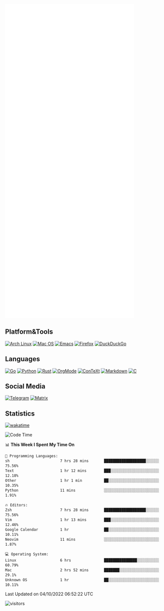 ![Metrics](https://github.com/SteamedFish/SteamedFish/blob/master/github-metrics.svg)

## Platform&Tools

[![Arch Linux](https://img.shields.io/badge/ArchLinux-1793D1?logo=arch-linux&logoColor=fff&style=flat-square)](https://archlinux.org/)
[![Mac OS](https://img.shields.io/badge/MacOS-000000?style=flat-square&logo=macos&logoColor=F0F0F0)](https://www.apple.com/macos/)
[![Emacs](https://img.shields.io/badge/Emacs-%237F5AB6.svg?&style=flat-square&logo=gnu-emacs&logoColor=white)](https://www.gnu.org/software/emacs/)
[![Firefox](https://img.shields.io/badge/Firefox-FF7139?style=flat-square&logo=Firefox-Browser&logoColor=white)](https://firefox.com/)
[![DuckDuckGo](https://img.shields.io/badge/DuckDuckGo-DE5833?style=flat-square&logo=DuckDuckGo&logoColor=white)](https://duckduckgo.com/)

## Languages

[![Go](https://img.shields.io/badge/Golang-%2300ADD8.svg?style=flat-square&logo=go&logoColor=white)](https://golang.org/)
[![Python](https://img.shields.io/badge/Python-3670A0?style=flat-square&logo=python&logoColor=ffdd54)](https://www.python.org/)
[![Rust](https://img.shields.io/badge/Rust-%23000000.svg?style=flat-square&logo=rust&logoColor=white)](https://www.rust-lang.org/)
[![OrgMode](https://img.shields.io/badge/OrgMode-%23000000.svg?style=flat-square&logo=org&logoColor=white)](https://orgmode.org/)
[![ConTeXt](https://img.shields.io/badge/ConTeXt-%23008080.svg?style=flat-square&logo=latex&logoColor=white)](https://contextgarden.net/)
[![Markdown](https://img.shields.io/badge/MarkDown-%23000000.svg?style=flat-square&logo=markdown&logoColor=white)](https://daringfireball.net/projects/markdown/)
[![C](https://img.shields.io/badge/C-%2300599C.svg?style=flat-square&logo=c&logoColor=white)](https://www.iso.org/standard/74528.html)

## Social Media
[![Telegram](https://img.shields.io/badge/SteamedFish-2CA5E0?style=social&logo=telegram&logoColor=white)](https://t.me/SteamedFish)
[![Matrix](https://img.shields.io/badge/SteamedFish-2CA5E0?style=social&logo=matrix&logoColor=black)](https://matrix.to/#/@i:steamedfish.org)

## Statistics
[![wakatime](https://wakatime.com/badge/user/168280d6-fcf2-4b4f-ad3a-dc4612f35b38.svg)](https://wakatime.com/@168280d6-fcf2-4b4f-ad3a-dc4612f35b38)

<!--START_SECTION:waka-->
![Code Time](http://img.shields.io/badge/Code%20Time-2%2C035%20hrs-blue)

📊 **This Week I Spent My Time On** 

```text
💬 Programming Languages: 
sh                       7 hrs 28 mins       ███████████████████░░░░░░   75.56% 
Text                     1 hr 12 mins        ███░░░░░░░░░░░░░░░░░░░░░░   12.18% 
Other                    1 hr 1 min          ██░░░░░░░░░░░░░░░░░░░░░░░   10.35% 
Python                   11 mins             ░░░░░░░░░░░░░░░░░░░░░░░░░   1.91%

🔥 Editors: 
Zsh                      7 hrs 28 mins       ███████████████████░░░░░░   75.56% 
Vim                      1 hr 13 mins        ███░░░░░░░░░░░░░░░░░░░░░░   12.46% 
Google Calendar          1 hr                ██░░░░░░░░░░░░░░░░░░░░░░░   10.11% 
Neovim                   11 mins             ░░░░░░░░░░░░░░░░░░░░░░░░░   1.87%

💻 Operating System: 
Linux                    6 hrs               ███████████████░░░░░░░░░░   60.79% 
Mac                      2 hrs 52 mins       ███████░░░░░░░░░░░░░░░░░░   29.1% 
Unknown OS               1 hr                ██░░░░░░░░░░░░░░░░░░░░░░░   10.11%

```


 Last Updated on 04/10/2022 06:52:22 UTC
<!--END_SECTION:waka-->

![visitors](https://visitor-badge.laobi.icu/badge?page_id=SteamedFish.SteamedFish)
